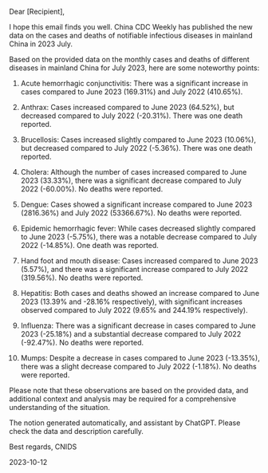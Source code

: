 Dear [Recipient],

I hope this email finds you well. China CDC Weekly has published the new data on the cases and deaths of notifiable infectious diseases in mainland China in 2023 July.

Based on the provided data on the monthly cases and deaths of different diseases in mainland China for July 2023, here are some noteworthy points:

1. Acute hemorrhagic conjunctivitis: There was a significant increase in cases compared to June 2023 (169.31%) and July 2022 (410.65%).

2. Anthrax: Cases increased compared to June 2023 (64.52%), but decreased compared to July 2022 (-20.31%). There was one death reported.

3. Brucellosis: Cases increased slightly compared to June 2023 (10.06%), but decreased compared to July 2022 (-5.36%). There was one death reported.

4. Cholera: Although the number of cases increased compared to June 2023 (33.33%), there was a significant decrease compared to July 2022 (-60.00%). No deaths were reported.

5. Dengue: Cases showed a significant increase compared to June 2023 (2816.36%) and July 2022 (53366.67%). No deaths were reported.

6. Epidemic hemorrhagic fever: While cases decreased slightly compared to June 2023 (-5.75%), there was a notable decrease compared to July 2022 (-14.85%). One death was reported.

7. Hand foot and mouth disease: Cases increased compared to June 2023 (5.57%), and there was a significant increase compared to July 2022 (319.56%). No deaths were reported.

8. Hepatitis: Both cases and deaths showed an increase compared to June 2023 (13.39% and -28.16% respectively), with significant increases observed compared to July 2022 (9.65% and 244.19% respectively).

9. Influenza: There was a significant decrease in cases compared to June 2023 (-25.18%) and a substantial decrease compared to July 2022 (-92.47%). No deaths were reported.

10. Mumps: Despite a decrease in cases compared to June 2023 (-13.35%), there was a slight decrease compared to July 2022 (-1.18%). No deaths were reported.

Please note that these observations are based on the provided data, and additional context and analysis may be required for a comprehensive understanding of the situation.

The notion generated automatically, and assistant by ChatGPT. Please check the data and description carefully.

Best regards,
 CNIDS

2023-10-12

